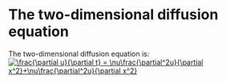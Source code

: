 # The two-dimensional diffusion equation

The two-dimensional diffusion equation is:
<a href="https://www.codecogs.com/eqnedit.php?latex=\frac{\partial&space;u}{\partial&space;t}&space;=&space;\nu\frac{\partial^2u}{\partial&space;x^2}&plus;\nu\frac{\partial^2u}{\partial&space;x^2}" target="_blank"><img src="https://latex.codecogs.com/gif.latex?\frac{\partial&space;u}{\partial&space;t}&space;=&space;\nu\frac{\partial^2u}{\partial&space;x^2}&plus;\nu\frac{\partial^2u}{\partial&space;x^2}" title="\frac{\partial u}{\partial t} = \nu\frac{\partial^2u}{\partial x^2}+\nu\frac{\partial^2u}{\partial x^2}" /></a>


